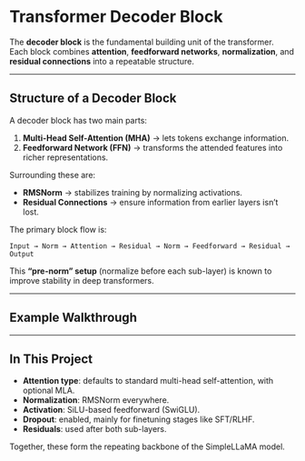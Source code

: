 # Transformer Decoder Block

The **decoder block** is the fundamental building unit of the transformer.  
Each block combines **attention**, **feedforward networks**, **normalization**, and **residual connections** into a repeatable structure.

---

## Structure of a Decoder Block

A decoder block has two main parts:

1. **Multi-Head Self-Attention (MHA)** → lets tokens exchange information.  
2. **Feedforward Network (FFN)** → transforms the attended features into richer representations.  

Surrounding these are:  
- **RMSNorm** → stabilizes training by normalizing activations.  
- **Residual Connections** → ensure information from earlier layers isn’t lost.  

The primary block flow is:

```
Input → Norm → Attention → Residual → Norm → Feedforward → Residual → Output
```

This **“pre-norm” setup** (normalize before each sub-layer) is known to improve stability in deep transformers.

---

## Example Walkthrough





---

## In This Project

- **Attention type**: defaults to standard multi-head self-attention, with optional MLA.  
- **Normalization**: RMSNorm everywhere.  
- **Activation**: SiLU-based feedforward (SwiGLU).  
- **Dropout**: enabled, mainly for finetuning stages like SFT/RLHF.  
- **Residuals**: used after both sub-layers.  

Together, these form the repeating backbone of the SimpleLLaMA model.

